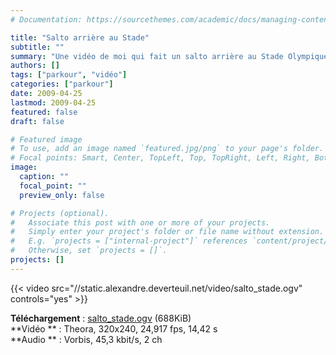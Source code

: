 ```yaml
---
# Documentation: https://sourcethemes.com/academic/docs/managing-content/

title: "Salto arrière au Stade"
subtitle: ""
summary: "Une vidéo de moi qui fait un salto arrière au Stade Olympique de Montréal."
authors: []
tags: ["parkour", "vidéo"]
categories: ["parkour"]
date: 2009-04-25
lastmod: 2009-04-25
featured: false
draft: false

# Featured image
# To use, add an image named `featured.jpg/png` to your page's folder.
# Focal points: Smart, Center, TopLeft, Top, TopRight, Left, Right, BottomLeft, Bottom, BottomRight.
image:
  caption: ""
  focal_point: ""
  preview_only: false

# Projects (optional).
#   Associate this post with one or more of your projects.
#   Simply enter your project's folder or file name without extension.
#   E.g. `projects = ["internal-project"]` references `content/project/deep-learning/index.md`.
#   Otherwise, set `projects = []`.
projects: []
---
```


{{< video src="//static.alexandre.deverteuil.net/video/salto_stade.ogv" controls="yes" >}}

**Téléchargement**&nbsp;: [salto_stade.ogv](//static.alexandre.deverteuil.net/video/salto_stade.ogv) (688KiB)  
**Vidéo **&nbsp;: Theora, 320x240, 24,917&nbsp;fps, 14,42&nbsp;s  
**Audio **&nbsp;: Vorbis, 45,3&nbsp;kbit/s, 2&nbsp;ch
